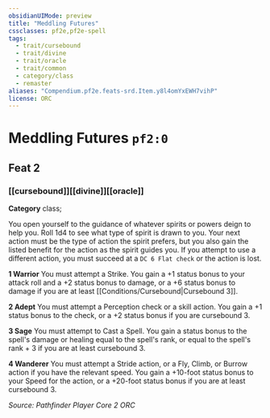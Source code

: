 ```yaml
---
obsidianUIMode: preview
title: "Meddling Futures"
cssclasses: pf2e,pf2e-spell
tags:
  - trait/cursebound
  - trait/divine
  - trait/oracle
  - trait/common
  - category/class
  - remaster
aliases: "Compendium.pf2e.feats-srd.Item.y8l4omYxEWH7vihP"
license: ORC
---
```

# Meddling Futures `pf2:0`
## Feat 2
### [[cursebound]][[divine]][[oracle]]

**Category** class; 




You open yourself to the guidance of whatever spirits or powers deign to help you. Roll 1d4 to see what type of spirit is drawn to you. Your next action must be the type of action the spirit prefers, but you also gain the listed benefit for the action as the spirit guides you. If you attempt to use a different action, you must succeed at a `DC 6 Flat check` or the action is lost.

**1 Warrior** You must attempt a Strike. You gain a +1 status bonus to your attack roll and a +2 status bonus to damage, or a +6 status bonus to damage if you are at least [[Conditions/Cursebound|Cursebound 3]].

**2 Adept** You must attempt a Perception check or a skill action. You gain a +1 status bonus to the check, or a +2 status bonus if you are cursebound 3.

**3 Sage** You must attempt to Cast a Spell. You gain a status bonus to the spell's damage or healing equal to the spell's rank, or equal to the spell's rank + 3 if you are at least cursebound 3.

**4 Wanderer** You must attempt a Stride action, or a Fly, Climb, or Burrow action if you have the relevant speed. You gain a +10-foot status bonus to your Speed for the action, or a +20-foot status bonus if you are at least cursebound 3.

*Source: Pathfinder Player Core 2*
*ORC*
